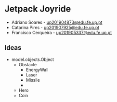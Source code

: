 # Jetpack Joyride

- Adriano Soares - up201904873@edu.fe.up.pt
- Catarina Pires - up201907925@edu.fe.up.pt
- Francisco Cerqueira - up201905337@edu.fe.up.pt

## Ideas

- model.objects.Object
  - Obstacle
    - EnergyWall
    - Laser
    - Missile
    - 
  - Hero
  - Coin